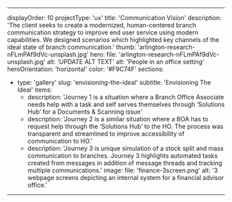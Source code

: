 ---

displayOrder: 10
projectType: 'ux'
title: 'Communication Vision'
description: 'The client seeks to create a modernized, human-centered branch communication strategy to improve end user service using modern capabilities. We designed scenarios which highlighted key channels of the ideal state of branch communication.'
thumb: 'arlington-research-nFLmPAf9dVc-unsplash.jpg'
hero:
  file: 'arlington-research-nFLmPAf9dVc-unsplash.jpg'
  alt: 'UPDATE ALT TEXT'
alt: 'People in an office setting'
heroOrientation: 'horizontal'
color: '#F9C74F'
sections:
  - type: 'gallery'
    slug: 'envisioning-the-ideal'
    subtitle: 'Envisioning The Ideal'
    items:
      - description: 'Journey 1 is a situation where a Branch Office Associate needs help with a task and self serves themselves through ‘Solutions Hub’ for a Documents & Scanning issue'
      - description: 'Journey 2 is a similar situation where a BOA has to request help through the ‘Solutions Hub’ to the HO. The process was transparent and streamlined to improve accessibility of communication to HO.'
      - description: 'Journey 3 is unique simulation of a stock split and mass communication to branches. Journey 3 highlights automated tasks created from messages in addition of message threads and tracking multiple communications.'
        image:
          file: 'finance-3screen.png'
          alt: '3 webpage screens depicting an internal system for a financial advisor office.'
---